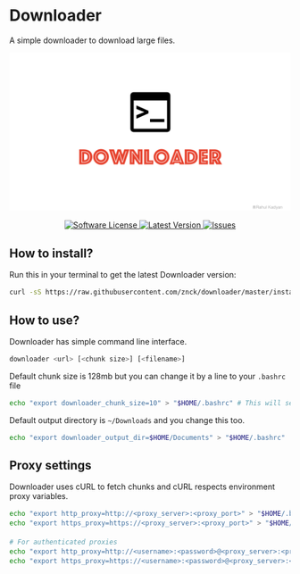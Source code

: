 Downloader
=========
A simple downloader to download large files.

![Downloader](cover.png)

<p align="center">
  <a href="LICENSE">
    <img src="https://img.shields.io/badge/license-MIT-brightgreen.svg?style=flat-square" alt="Software License" />
  </a>
  <a href="https://github.com/znck/downloader/releases">
    <img src="https://img.shields.io/github/release/downloader/plug.svg?style=flat-square" alt="Latest Version" />
  </a>

  <a href="https://github.com/znck/downloader/issues">
    <img src="https://img.shields.io/github/issues/znck/downloader.svg?style=flat-square" alt="Issues" />
  </a>
</p>


## How to install?

Run this in your terminal to get the latest Downloader version:
```bash
curl -sS https://raw.githubusercontent.com/znck/downloader/master/install.sh | sudo -E bash
```

## How to use?

Downloader has simple command line interface.

```bash
downloader <url> [<chunk size>] [<filename>]
```

Default chunk size is 128mb but you can change it by a line to your `.bashrc` file

```bash
echo "export downloader_chunk_size=10" > "$HOME/.bashrc" # This will set chunk size to 10mb.
```
Default output directory is `~/Downloads` and you change this too.

```bash
echo "export downloader_output_dir=$HOME/Documents" > "$HOME/.bashrc"
```

## Proxy settings
Downloader uses cURL to fetch chunks and cURL respects environment proxy variables.

```bash
echo "export http_proxy=http://<proxy_server>:<proxy_port>" > "$HOME/.bashrc"
echo "export https_proxy=https://<proxy_server>:<proxy_port>" > "$HOME/.bashrc"

# For authenticated proxies
echo "export http_proxy=http://<username>:<password>@<proxy_server>:<proxy_port>" > "$HOME/.bashrc"
echo "export https_proxy=https://<username>:<password>@<proxy_server>:<proxy_port>" > "$HOME/.bashrc"
```
